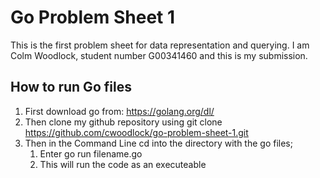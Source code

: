 # Go Problem Sheet 1
This is the first problem sheet for data representation and querying.
I am Colm Woodlock, student number G00341460 and this is  my submission.

## How to run Go files
1. First download go from: https://golang.org/dl/ 
1. Then clone my github repository using git clone https://github.com/cwoodlock/go-problem-sheet-1.git
1. Then in the Command Line cd into the directory with the go files;
   1. Enter go run filename.go
   1. This will run the code as an executeable
  
